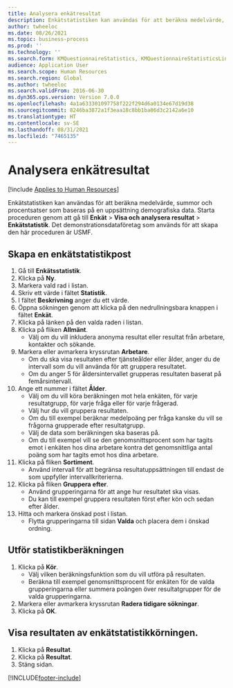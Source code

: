 ```yaml
---
title: Analysera enkätresultat
description: Enkätstatistiken kan användas för att beräkna medelvärde, summor och procentsatser som baseras på en uppsättning demografiska data.
author: twheeloc
ms.date: 08/26/2021
ms.topic: business-process
ms.prod: ''
ms.technology: ''
ms.search.form: KMQuestionnaireStatistics, KMQuestionnaireStatisticsLine, HcmLearningWorkspace
audience: Application User
ms.search.scope: Human Resources
ms.search.region: Global
ms.author: twheeloc
ms.search.validFrom: 2016-06-30
ms.dyn365.ops.version: Version 7.0.0
ms.openlocfilehash: 4a1a633301097758f222f294d6a0134e67d19d38
ms.sourcegitcommit: 8246ba3872a1f3eaa18c8bb1ba86d3c2142a6e10
ms.translationtype: HT
ms.contentlocale: sv-SE
ms.lasthandoff: 08/31/2021
ms.locfileid: "7465135"
---
```

# <a name="analyzing-questionnaire-results"></a>Analysera enkätresultat

[!include [Applies to Human Resources](../includes/applies-to-hr.md)]



Enkätstatistiken kan användas för att beräkna medelvärde, summor och procentsatser som baseras på en uppsättning demografiska data. Starta proceduren genom att gå till **Enkät** > **Visa och analysera resultat** > **Enkätstatistik**. Det demonstrationsdataföretag som används för att skapa den här proceduren är USMF.


## <a name="create-a-questionnaire-statistics-record"></a>Skapa en enkätstatistikpost
1. Gå till **Enkätsstatistik**.
2. Klicka på **Ny**.
3. Markera vald rad i listan.
4. Skriv ett värde i fältet **Statistik**.
5. I fältet **Beskrivning** anger du ett värde.
6. Öppna sökningen genom att klicka på den nedrullningsbara knappen i fältet **Enkät**.
7. Klicka på länken på den valda raden i listan.
8. Klicka på fliken **Allmänt**.
    * Välj om du vill inkludera anonyma resultat eller resultat från arbetare, kontakter och sökande.  
9. Markera eller avmarkera kryssrutan **Arbetare**.
    * Om du ska visa resultaten efter tjänsteålder eller ålder, anger du de intervall som du vill använda för att gruppera resultatet.  
    * Om du anger 5 för åldersintervallet grupperas resultaten baserat på femårsintervall.  
10. Ange ett nummer i fältet **Ålder**.
    * Välj om du vill köra beräkningen mot hela enkäten, för varje resultatgrupp, för varje fråga eller för varje frågerad.  
    * Välj hur du vill gruppera resultaten.  
    * Om du till exempel beräknar medelpoäng per fråga kanske du vill se frågorna grupperade efter resultatgrupp.  
    * Välj de data som beräkningen ska baseras på.  
    * Om du till exempel vill se den genomsnittsprocent som har tagits emot i enkäten hos dina arbetare kontra det genomsnittliga antal poäng som har tagits emot hos dina arbetare.  
11. Klicka på fliken **Sortiment**.
    * Använd intervall för att begränsa resultatuppsättningen till endast de som uppfyller intervallkriterierna.  
12. Klicka på fliken **Gruppera efter**.
    * Använd grupperingarna för att ange hur resultatet ska visas.  
    * Du kan till exempel gruppera resultaten först efter kön och sedan efter ålder.  
13. Hitta och markera önskad post i listan.
    * Flytta grupperingarna till sidan **Valda** och placera dem i önskad ordning.  

## <a name="execute-the-statistics-calculation"></a>Utför statistikberäkningen
1. Klicka på **Kör**.
    * Välj vilken beräkningsfunktion som du vill utföra på resultaten.  
    * Beräkna till exempel genomsnittsprocent för enkäten för de valda grupperingarna eller summera poängen över resultatgrupper för de valda grupperingarna.  
2. Markera eller avmarkera kryssrutan **Radera tidigare sökningar**.
3. Klicka på **OK**.

## <a name="view-the-results-of-the-questionnaire-statistics-run"></a>Visa resultaten av enkätstatistikkörningen.
1. Klicka på **Resultat**.
2. Klicka på **Resultat**.
3. Stäng sidan.



[!INCLUDE[footer-include](../includes/footer-banner.md)]
